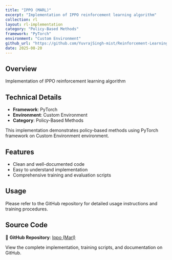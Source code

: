 ```yaml
---
title: "IPPO (MARL)"
excerpt: "Implementation of IPPO reinforcement learning algorithm"
collection: rl
layout: rl-implementation
category: "Policy-Based Methods"
framework: "PyTorch"
environment: "Custom Environment"
github_url: "https://github.com/YuvrajSingh-mist/Reinforcement-Learning/tree/master/MARL/IPPO"
date: 2025-08-20
---
```


## Overview
Implementation of IPPO reinforcement learning algorithm

## Technical Details
- **Framework**: PyTorch
- **Environment**: Custom Environment
- **Category**: Policy-Based Methods


This implementation demonstrates policy-based methods using PyTorch framework on Custom Environment environment.

## Features
- Clean and well-documented code
- Easy to understand implementation
- Comprehensive training and evaluation scripts

## Usage
Please refer to the GitHub repository for detailed usage instructions and training procedures.


## Source Code
📁 **GitHub Repository**: [Ippo (Marl)](https://github.com/YuvrajSingh-mist/Reinforcement-Learning/tree/master/MARL/IPPO)

View the complete implementation, training scripts, and documentation on GitHub.
